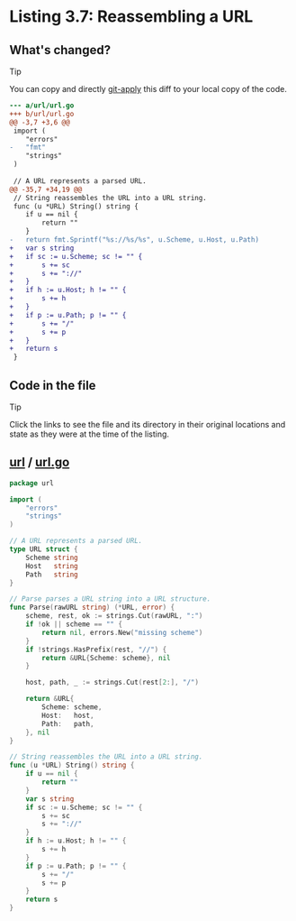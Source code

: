 # Listing 3.7: Reassembling a URL

## What's changed?

> [!TIP]
> You can copy and directly [git-apply](https://tldr.inbrowser.app/pages/common/git-apply) this diff to your local copy of the code.

```diff
--- a/url/url.go
+++ b/url/url.go
@@ -3,7 +3,6 @@
 import (
 	"errors"
-	"fmt"
 	"strings"
 )
 
 // A URL represents a parsed URL.
@@ -35,7 +34,19 @@
 // String reassembles the URL into a URL string.
 func (u *URL) String() string {
 	if u == nil {
 		return ""
 	}
-	return fmt.Sprintf("%s://%s/%s", u.Scheme, u.Host, u.Path)
+	var s string
+	if sc := u.Scheme; sc != "" {
+		s += sc
+		s += "://"
+	}
+	if h := u.Host; h != "" {
+		s += h
+	}
+	if p := u.Path; p != "" {
+		s += "/"
+		s += p
+	}
+	return s
 }

```
## Code in the file

> [!TIP]
> Click the links to see the file and its directory in their original locations and state as they were at the time of the listing.

## [url](https://github.com/inancgumus/gobyexample/blob/9bb29680c702eb57d70d310b2c4dab9ac6cae98e/url) / [url.go](https://github.com/inancgumus/gobyexample/blob/9bb29680c702eb57d70d310b2c4dab9ac6cae98e/url/url.go)

```go
package url

import (
	"errors"
	"strings"
)

// A URL represents a parsed URL.
type URL struct {
	Scheme string
	Host   string
	Path   string
}

// Parse parses a URL string into a URL structure.
func Parse(rawURL string) (*URL, error) {
	scheme, rest, ok := strings.Cut(rawURL, ":")
	if !ok || scheme == "" {
		return nil, errors.New("missing scheme")
	}
	if !strings.HasPrefix(rest, "//") {
		return &URL{Scheme: scheme}, nil
	}

	host, path, _ := strings.Cut(rest[2:], "/")

	return &URL{
		Scheme: scheme,
		Host:   host,
		Path:   path,
	}, nil
}

// String reassembles the URL into a URL string.
func (u *URL) String() string {
	if u == nil {
		return ""
	}
	var s string
	if sc := u.Scheme; sc != "" {
		s += sc
		s += "://"
	}
	if h := u.Host; h != "" {
		s += h
	}
	if p := u.Path; p != "" {
		s += "/"
		s += p
	}
	return s
}
```

